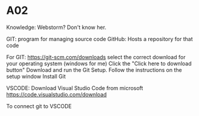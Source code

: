 # A02

Knowledge:
Webstorm? Don't know her.

GIT: program for managing source code
GitHub: Hosts a repository for that code

For GIT:
https://git-scm.com/downloads
select the correct download for your operating system (windows for me)
Click the "Click here to download button"
Download and run the Git Setup. Follow the instructions on the setup window
Install Git

VSCODE:
Download Visual Studio Code from microsoft 
https://code.visualstudio.com/download

To connect git to VSCODE

